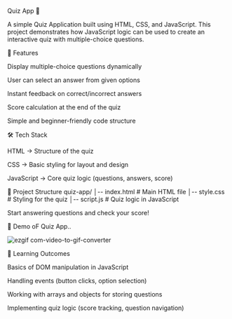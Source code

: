 Quiz App 🎯

A simple Quiz Application built using HTML, CSS, and JavaScript.
This project demonstrates how JavaScript logic can be used to create an interactive quiz with multiple-choice questions.

🚀 Features

Display multiple-choice questions dynamically

User can select an answer from given options

Instant feedback on correct/incorrect answers

Score calculation at the end of the quiz

Simple and beginner-friendly code structure

🛠️ Tech Stack

HTML → Structure of the quiz

CSS → Basic styling for layout and design

JavaScript → Core quiz logic (questions, answers, score)

📂 Project Structure
quiz-app/
│-- index.html       # Main HTML file
│-- style.css        # Styling for the quiz
│-- script.js        # Quiz logic in JavaScript

Start answering questions and check your score!

📸 Demo oF Quiz App..

![ezgif com-video-to-gif-converter](https://github.com/user-attachments/assets/7c299976-8207-43cd-a324-97d0c64d5e42)


🎯 Learning Outcomes

Basics of DOM manipulation in JavaScript

Handling events (button clicks, option selection)

Working with arrays and objects for storing questions

Implementing quiz logic (score tracking, question navigation)


